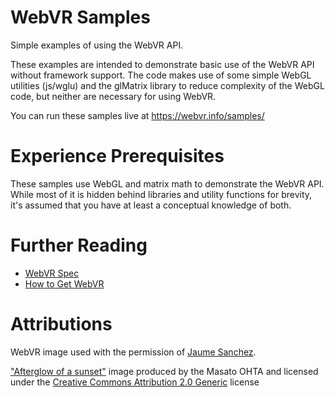 # WebVR Samples
Simple examples of using the WebVR API.

These examples are intended to demonstrate basic use of the WebVR API without framework support.
The code makes use of some simple WebGL utilities (js/wglu) and the glMatrix library to reduce
complexity of the WebGL code, but neither are necessary for using WebVR.

You can run these samples live at https://webvr.info/samples/

# Experience Prerequisites
These samples use WebGL and matrix math to demonstrate the WebVR API. While most of it is hidden
behind libraries and utility functions for brevity, it's assumed that you have at least a
conceptual knowledge of both.

# Further Reading
 - [WebVR Spec](https://mozvr.github.io/webvr-spec/)
 - [How to Get WebVR](http://webvr.info/)

# Attributions
WebVR image used with the permission of [Jaume Sanchez](https://www.clicktorelease.com/).

["Afterglow of a sunset"](https://commons.wikimedia.org/wiki/File:Afterglow_of_a_sunset.jpg) image produced by the Masato OHTA and licensed under the [Creative Commons Attribution 2.0 Generic](https://creativecommons.org/licenses/by/2.0/deed.en) license

